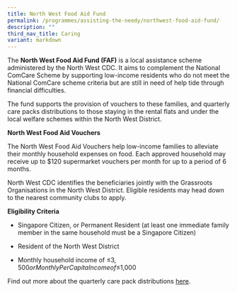 ```yaml
---
title: North West Food Aid Fund
permalink: /programmes/assisting-the-needy/northwest-food-aid-fund/
description: ""
third_nav_title: Caring
variant: markdown
---
```

The **North West Food Aid Fund (FAF)** is a local assistance scheme administered by the North West CDC. It aims to complement the National ComCare Scheme by supporting low-income residents who do not meet the National ComCare scheme criteria but are still in need of help tide through financial difficulties. 

The fund supports the provision of vouchers to these families, and quarterly care packs distributions to those staying in the rental flats and under the local welfare schemes within the North West District.

**North West Food Aid Vouchers**

The North West Food Aid Vouchers help low-income families to alleviate their monthly household expenses on food. Each approved household may receive up to $120 supermarket vouchers per month for up to a period of 6 months. 

North West CDC identifies the beneficiaries jointly with the Grassroots Organisations in the North West District. Eligible residents may head down to the nearest community clubs to apply.

**Eligibility Criteria**

*	Singapore Citizen, or Permanent Resident (at least one immediate family member in the same household must be a Singapore Citizen)

*	Resident of the North West District

*	Monthly household income of ≤$3,500 or Monthly Per Capita Income of ≤$1,000

Find out more about the quarterly care pack distributions [here](https://northwest.cdc.gov.sg/programmes/connecting-the-community/nw-serviceweeks/).